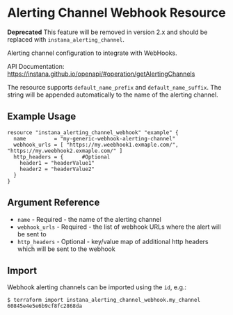 # Alerting Channel Webhook Resource

**Deprecated** This feature will be removed in version 2.x and should be replaced with `instana_alerting_channel`.

Alerting channel configuration to integrate with WebHooks.

API Documentation: <https://instana.github.io/openapi/#operation/getAlertingChannels>

The resource supports `default_name_prefix` and `default_name_suffix`. The string will be appended automatically
to the name of the alerting channel.

## Example Usage

```hcl
resource "instana_alerting_channel_webhook" "example" {
  name         = "my-generic-webhook-alerting-channel"
  webhook_urls = [ "https://my.weebhook1.exmaple.com/", "https://my.weebhook2.exmaple.com/" ]
  http_headers = {      #Optional
    header1 = "headerValue1"
    header2 = "headerValue2"
  }
}
```

## Argument Reference

* `name` - Required - the name of the alerting channel
* `webhook_urls` - Required - the list of webhook URLs where the alert will be sent to
* `http_headers` - Optional - key/value map of additional http headers which will be sent to the webhook

## Import

Webhook alerting channels can be imported using the `id`, e.g.:

```
$ terraform import instana_alerting_channel_webhook.my_channel 60845e4e5e6b9cf8fc2868da
```
